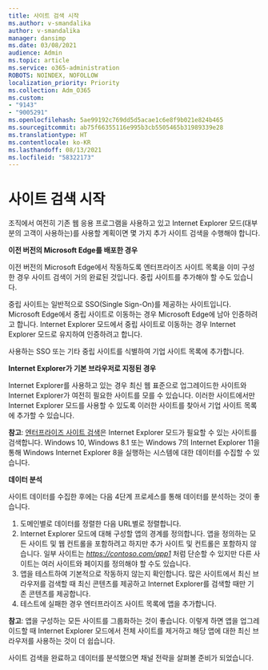 ```yaml
---
title: 사이트 검색 시작
ms.author: v-smandalika
author: v-smandalika
manager: dansimp
ms.date: 03/08/2021
audience: Admin
ms.topic: article
ms.service: o365-administration
ROBOTS: NOINDEX, NOFOLLOW
localization_priority: Priority
ms.collection: Adm_O365
ms.custom:
- "9143"
- "9005291"
ms.openlocfilehash: 5ae99192c769dd5d5acae1c6e8f9b021e824b465
ms.sourcegitcommit: ab75f66355116e995b3cb5505465b31989339e28
ms.translationtype: HT
ms.contentlocale: ko-KR
ms.lasthandoff: 08/13/2021
ms.locfileid: "58322173"
---
```

# <a name="do-site-discovery"></a>사이트 검색 시작

조직에서 여전히 기존 웹 응용 프로그램을 사용하고 있고 Internet Explorer 모드(대부분의 고객이 사용하는)를 사용할 계획이면 몇 가지 추가 사이트 검색을 수행해야 합니다.

**이전 버전의 Microsoft Edge를 배포한 경우**

이전 버전의 Microsoft Edge에서 작동하도록 엔터프라이즈 사이트 목록을 이미 구성한 경우 사이트 검색이 거의 완료된 것입니다. 중립 사이트를 추가해야 할 수도 있습니다.

중립 사이트는 일반적으로 SSO(Single Sign-On)를 제공하는 사이트입니다. Microsoft Edge에서 중립 사이트로 이동하는 경우 Microsoft Edge에 남아 인증하려고 합니다. Internet Explorer 모드에서 중립 사이트로 이동하는 경우 Internet Explorer 모드로 유지하여 인증하려고 합니다.

사용하는 SSO 또는 기타 중립 사이트를 식별하여 기업 사이트 목록에 추가합니다.

**Internet Explorer가 기본 브라우저로 지정된 경우**

Internet Explorer를 사용하고 있는 경우 최신 웹 표준으로 업그레이드한 사이트와 Internet Explorer가 여전히 필요한 사이트를 모를 수 있습니다. 이러한 사이트에서만 Internet Explorer 모드를 사용할 수 있도록 이러한 사이트를 찾아서 기업 사이트 목록에 추가할 수 있습니다.

**참고**: [엔터프라이즈 사이트 검색](https://docs.microsoft.com/internet-explorer/ie11-deploy-guide/collect-data-using-enterprise-site-discovery)은 Internet Explorer 모드가 필요할 수 있는 사이트를 검색합니다. Windows 10, Windows 8.1 또는 Windows 7의 Internet Explorer 11을 통해 Windows Internet Explorer 8을 실행하는 시스템에 대한 데이터를 수집할 수 있습니다.

**데이터 분석**

사이트 데이터를 수집한 후에는 다음 4단계 프로세스를 통해 데이터를 분석하는 것이 좋습니다.
1. 도메인별로 데이터를 정렬한 다음 URL별로 정렬합니다.
2. Internet Explorer 모드에 대해 구성할 앱의 경계를 정의합니다. 앱을 정의하는 모든 사이트 및 웹 컨트롤을 포함하려고 하지만 추가 사이트 및 컨트롤은 포함하지 않습니다. 일부 사이트는 *https://contoso.com/app1* 처럼 단순할 수 있지만 다른 사이트는 여러 사이트와 페이지를 정의해야 할 수도 있습니다.
3. 앱을 테스트하여 기본적으로 작동하지 않는지 확인합니다. 많은 사이트에서 최신 브라우저를 검색할 때 최신 콘텐츠를 제공하고 Internet Explorer를 검색할 때만 기존 콘텐츠를 제공합니다.
4. 테스트에 실패한 경우 엔터프라이즈 사이트 목록에 앱을 추가합니다.

**참고**: 앱을 구성하는 모든 사이트를 그룹화하는 것이 좋습니다. 이렇게 하면 앱을 업그레이드할 때 Internet Explorer 모드에서 전체 사이트를 제거하고 해당 앱에 대한 최신 브라우저를 사용하는 것이 더 쉽습니다.

사이트 검색을 완료하고 데이터를 분석했으면 채널 전략을 살펴볼 준비가 되었습니다.

